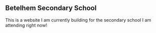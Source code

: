 ## Betelhem Secondary School

This is a website I am currently building for the secondary school I am attending right now!
